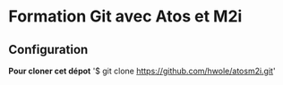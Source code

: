 # Formation Git avec Atos et M2i
## Configuration
**Pour cloner cet dépot**
'$ git clone https://github.com/hwole/atosm2i.git'